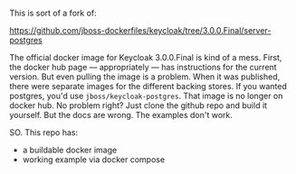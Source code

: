 This is sort of a fork of:

https://github.com/jboss-dockerfiles/keycloak/tree/3.0.0.Final/server-postgres

The official docker image for Keycloak 3.0.0.Final is kind of a mess.
First, the docker hub page — appropriately — has instructions for the current version.
But even pulling the image is a problem.
When it was published, there were separate images for the different backing stores.
If you wanted postgres, you'd use `jboss/keycloak-postgres`.
That image is no longer on docker hub.
No problem right?
Just clone the github repo and build it yourself.
But the docs are wrong.
The examples don't work.

SO.
This repo has:
- a buildable docker image
- working example via docker compose

